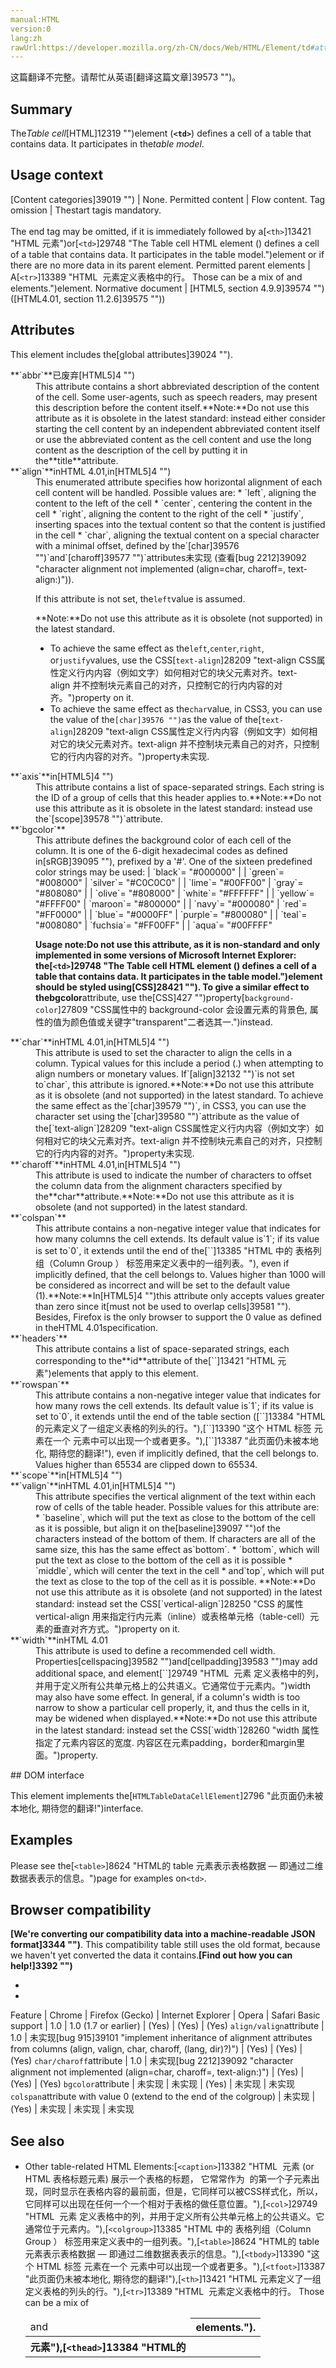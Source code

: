 ```yaml
---
manual:HTML
version:0
lang:zh
rawUrl:https://developer.mozilla.org/zh-CN/docs/Web/HTML/Element/td#attr-charoff
---
```




这篇翻译不完整。请帮忙从英语[翻译这篇文章]39573 "")。





## Summary<a name="Summary"></a>


The*Table cell*[HTML]12319 "")element (**`<td>`**) defines a cell of a table that contains data. It participates in the*table model*.


## Usage context<a name="Usage_context"></a>

[Content categories]39019 "") | None. 
Permitted content | Flow content. 
Tag omission | Thestart tagis mandatory.<br></br>The end tag may be omitted, if it is immediately followed by a[`<th>`]13421 "HTML <th> 元素")or[`<td>`]29748 "The Table cell HTML element (<td>) defines a cell of a table that contains data. It participates in the table model.")element or if there are no more data in its parent element. 
Permitted parent elements | A[`<tr>`]13389 "HTML <tr> 元素定义表格中的行。 Those can be a mix of <td> and <th> elements.")element. 
Normative document | [HTML5, section 4.9.9]39574 "")([HTML4.01, section 11.2.6]39575 "")) 


## Attributes<a name="Attributes"></a>


This element includes the[global attributes]39024 "").

<dl><dt id=''>**`abbr`**已废弃[HTML5]4 "")</dt><dd>This attribute contains a short abbreviated description of the content of the cell. Some user-agents, such as speech readers, may present this description before the content itself.**Note:**Do not use this attribute as it is obsolete in the latest standard: instead either consider starting the cell content by an independent abbreviated content itself or use the abbreviated content as the cell content and use the long content as the description of the cell by putting it in the**title**attribute.
</dd><dt id=''>**`align`**<i></i>inHTML 4.01,<i></i>in[HTML5]4 "")</dt><dd>This enumerated attribute specifies how horizontal alignment of each cell content will be handled. Possible values are:
* `left`, aligning the content to the left of the cell
* `center`, centering the content in the cell
* `right`, aligning the content to the right of the cell
* `justify`, inserting spaces into the textual content so that the content is justified in the cell
* `char`, aligning the textual content on a special character with a minimal offset, defined by the`[char]39576 "")`and`[charoff]39577 "")`attributes未实现 (查看[bug 2212]39092 "character alignment not implemented (align=char, charoff=, text-align:<string>)")).


If this attribute is not set, the`left`value is assumed.

**Note:**Do not use this attribute as it is obsolete (not supported) in the latest standard.
* To achieve the same effect as the`left`,`center`,`right`, or`justify`values, use the CSS[`text-align`]28209 "text-align CSS属性定义行内内容（例如文字）如何相对它的块父元素对齐。text-align 并不控制块元素自己的对齐，只控制它的行内内容的对齐。")property on it.
* To achieve the same effect as the`char`value, in CSS3, you can use the value of the`[char]39576 "")`as the value of the[`text-align`]28209 "text-align CSS属性定义行内内容（例如文字）如何相对它的块父元素对齐。text-align 并不控制块元素自己的对齐，只控制它的行内内容的对齐。")property未实现.

</dd></dl><dl><dt id=''>**`axis`**<i></i>in[HTML5]4 "")</dt><dd>This attribute contains a list of space-separated strings. Each string is the ID of a group of cells that this header applies to.**Note:**Do not use this attribute as it is obsolete in the latest standard: instead use the`[scope]39578 "")`attribute.
</dd><dt id=''>**`bgcolor`**<i></i></dt><dd>This attribute defines the background color of each cell of the column. It is one of the 6-digit hexadecimal codes as defined in[sRGB]39095 ""), prefixed by a &#39;#&#39;. One of the sixteen predefined color strings may be used:
 | `black`= &quot;#000000&quot; |  | `green`= &quot;#008000&quot; 
 | `silver`= &quot;#C0C0C0&quot; |  | `lime`= &quot;#00FF00&quot; 
 | `gray`= &quot;#808080&quot; |  | `olive`= &quot;#808000&quot; 
 | `white`= &quot;#FFFFFF&quot; |  | `yellow`= &quot;#FFFF00&quot; 
 | `maroon`= &quot;#800000&quot; |  | `navy`= &quot;#000080&quot; 
 | `red`= &quot;#FF0000&quot; |  | `blue`= &quot;#0000FF&quot; 
 | `purple`= &quot;#800080&quot; |  | `teal`= &quot;#008080&quot; 
 | `fuchsia`= &quot;#FF00FF&quot; |  | `aqua`= &quot;#00FFFF&quot; 

**Usage note:**Do not use this attribute, as it is non-standard and only implemented in some versions of Microsoft Internet Explorer: the[`<td>`]29748 "The Table cell HTML element (<td>) defines a cell of a table that contains data. It participates in the table model.")element should be styled using[CSS]28421 ""). To give a similar effect to the**bgcolor**attribute, use the[CSS]427 "")property[`background-color`]27809 "CSS属性中的 background-color 会设置元素的背景色, 属性的值为颜色值或关键字"transparent"二者选其一.")instead.
</dd></dl><dl><dt id=''>**`char`**<i></i>inHTML 4.01,<i></i>in[HTML5]4 "")</dt><dd>This attribute is used to set the character to align the cells in a column. Typical values for this include a period (.) when attempting to align numbers or monetary values. If`[align]32132 "")`is not set to`char`, this attribute is ignored.**Note:**Do not use this attribute as it is obsolete (and not supported) in the latest standard. To achieve the same effect as the`[char]39579 "")`, in CSS3, you can use the character set using the`[char]39580 "")`attribute as the value of the[`text-align`]28209 "text-align CSS属性定义行内内容（例如文字）如何相对它的块父元素对齐。text-align 并不控制块元素自己的对齐，只控制它的行内内容的对齐。")property未实现.
</dd><dt id=''>**`charoff`**<i></i>inHTML 4.01,<i></i>in[HTML5]4 "")</dt><dd>This attribute is used to indicate the number of characters to offset the column data from the alignment characters specified by the**char**attribute.**Note:**Do not use this attribute as it is obsolete (and not supported) in the latest standard.
</dd><dt id=''>**`colspan`**</dt><dd>This attribute contains a non-negative integer value that indicates for how many columns the cell extends. Its default value is`1`; if its value is set to`0`, it extends until the end of the[`<colgroup>`]13385 "HTML 中的 表格列组（Column Group <colgroup>） 标签用来定义表中的一组列表。"), even if implicitly defined, that the cell belongs to. Values higher than 1000 will be considered as incorrect and will be set to the default value (1).**Note:**In[HTML5]4 "")this attribute only accepts values greater than zero since it[must not be used to overlap cells]39581 ""). Besides, Firefox is the only browser to support the 0 value as defined in theHTML 4.01specification.
</dd><dt id=''>**`headers`**</dt><dd>This attribute contains a list of space-separated strings, each corresponding to the**id**attribute of the[`<th>`]13421 "HTML <th> 元素")elements that apply to this element.</dd><dt id=''>**`rowspan`**</dt><dd>This attribute contains a non-negative integer value that indicates for how many rows the cell extends. Its default value is`1`; if its value is set to`0`, it extends until the end of the table section ([`<thead>`]13384 "HTML的<thead>元素定义了一组定义表格的列头的行。"),[`<tbody>`]13390 "这个 HTML 标签  元素在一个  元素中可以出现一个或者更多。"),[`<tfoot>`]13387 "此页面仍未被本地化, 期待您的翻译!"), even if implicitly defined, that the cell belongs to. Values higher than 65534 are clipped down to 65534.</dd><dt id=''>**`scope`**<i></i>in[HTML5]4 "")</dt><dd></dd><dt id=''>**`valign`**<i></i>inHTML 4.01,<i></i>in[HTML5]4 "")</dt><dd>This attribute specifies the vertical alignment of the text within each row of cells of the table header. Possible values for this attribute are:
* `baseline`, which will put the text as close to the bottom of the cell as it is possible, but align it on the[baseline]39097 "")of the characters instead of the bottom of them. If characters are all of the same size, this has the same effect as`bottom`.
* `bottom`, which will put the text as close to the bottom of the cell as it is possible
* `middle`, which will center the text in the cell
* and`top`, which will put the text as close to the top of the cell as it is possible.
**Note:**Do not use this attribute as it is obsolete (and not supported) in the latest standard: instead set the CSS[`vertical-align`]28250 "CSS 的属性 vertical-align 用来指定行内元素（inline）或表格单元格（table-cell）元素的垂直对齐方式。")property on it.
</dd><dt id=''>**`width`**<i></i>inHTML 4.01</dt><dd>This attribute is used to define a recommended cell width. Properties[cellspacing]39582 "")and[cellpadding]39583 "")may add additional space, and element[`<col>`]29749 "HTML <col> 元素 定义表格中的列，并用于定义所有公共单元格上的公共语义。它通常位于<colgroup>元素内。")width may also have some effect. In general, if a column&#39;s width is too narrow to show a particular cell properly, it, and thus the cells in it, may be widened when displayed.**Note:**Do not use this attribute in the latest standard: instead set the CSS[`width`]28260 "width 属性指定了元素内容区的宽度. 内容区在元素padding，border和margin里面。")property.
</dd></dl>
## DOM interface<a name="DOM_interface"></a>


This element implements the[`HTMLTableDataCellElement`]2796 "此页面仍未被本地化, 期待您的翻译!")interface.


## Examples<a name="Examples"></a>


Please see the[`<table>`]8624 "HTML的 table 元素表示表格数据 — 即通过二维数据表表示的信息。")page for examples on`<td>`.


## Browser compatibility<a name="Browser_compatibility"></a>


**[We&#39;re converting our compatibility data into a machine-readable JSON format]3344 "")**. This compatibility table still uses the old format, because we haven&#39;t yet converted the data it contains.**[Find out how you can help!]3392 "")**


* 
* 

Feature | Chrome | Firefox (Gecko) | Internet Explorer | Opera | Safari 
Basic support | 1.0 | 1.0 (1.7 or earlier) | (Yes) | (Yes) | (Yes) 
`align/valign`attribute | 1.0 | 未实现[bug 915]39101 "implement inheritance of alignment attributes from columns (align, valign, char, charoff, (lang, dir)?)") | (Yes) | (Yes) | (Yes) 
`char/charoff`attribute | 1.0 | 未实现[bug 2212]39092 "character alignment not implemented (align=char, charoff=, text-align:<string>)") | (Yes) | (Yes) | (Yes) 
`bgcolor`attribute<i></i> | 未实现 | 未实现 | (Yes) | 未实现 | 未实现 
`colspan`attribute with value 0 (extend to the end of the colgroup) | 未实现 | (Yes) | 未实现 | 未实现 | 未实现 





## See also<a name="See_also"></a>

* Other table-related HTML Elements:[`<caption>`]13382 "HTML <caption> 元素 (or HTML 表格标题元素) 展示一个表格的标题， 它常常作为 <table> 的第一个子元素出现，同时显示在表格内容的最前面，但是，它同样可以被CSS样式化，所以，它同样可以出现在任何一个一个相对于表格的做任意位置。"),[`<col>`]29749 "HTML <col> 元素 定义表格中的列，并用于定义所有公共单元格上的公共语义。它通常位于<colgroup>元素内。"),[`<colgroup>`]13385 "HTML 中的 表格列组（Column Group <colgroup>） 标签用来定义表中的一组列表。"),[`<table>`]8624 "HTML的 table 元素表示表格数据 — 即通过二维数据表表示的信息。"),[`<tbody>`]13390 "这个 HTML 标签  元素在一个  元素中可以出现一个或者更多。"),[`<tfoot>`]13387 "此页面仍未被本地化, 期待您的翻译!"),[`<th>`]13421 "HTML <th> 元素"),[`<thead>`]13384 "HTML的<thead>元素定义了一组定义表格的列头的行。"),[`<tr>`]13389 "HTML <tr> 元素定义表格中的行。 Those can be a mix of <td> and <th> elements.").



